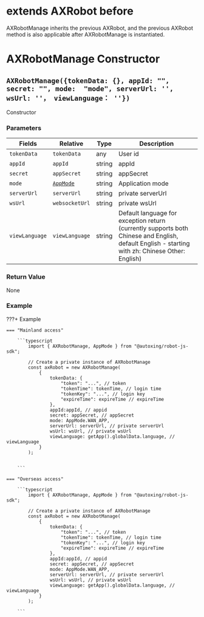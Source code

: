 # extends AXRobot before
AXRobotManage inherits the previous AXRobot, and the previous AXRobot method is also applicable after AXRobotManage is instantiated.

#  AXRobotManage Constructor

## `AXRobotManage({tokenData: {}, appId: "", secret: "", mode:  "mode", serverUrl: '', wsUrl: ''， viewLanguage： ''})`

Constructor

### Parameters

| Fields        | Relative        | Type | Description     |
| ----------- | ---------- | -------- | -------- |
| `tokenData`    | `tokenData`   | any   |  User id |
| `appId`     | `appId`    | string   | appId |
| `secret`    | `appSecret`| string   |appSecret |
| `mode`      | [`AppMode`](../../../Define/Define-AppMode) | string   | Application mode |
| `serverUrl` | `serverUrl` | string   |  private serverUrl   |
| `wsUrl` | `websocketUrl` | string   | private wsUrl |
| `viewLanguage` | `viewLanguage` | string   | Default language for exception return (currently supports both Chinese and English, default English - starting with zh: Chinese Other: English)|

### Return Value

None

### Example

???+ Example 

    === "Mainland access"

        ```typescript
            import { AXRobotManage, AppMode } from "@autoxing/robot-js-sdk";

            // Create a private instance of AXRobotManage
            const axRobot = new AXRobotManage(
                {
                    tokenData: {
                        "token": "...", // token
                        "tokenTime": tokenTime, // login time
                        "tokenKey": "...", // login key
                        "expireTime": expireTime // expireTime
                    },
                    appId:appId, // appid
                    secret: appSecret, // appSecret
                    mode: AppMode.WAN_APP, 
                    serverUrl: serverUrl, // private serverUrl 
                    wsUrl: wsUrl, // private wsUrl
                    viewLanguage: getApp().globalData.language, // viewLanguage
                }
            );
           

        ```

    === "Overseas access"

        ```typescript
            import { AXRobotManage, AppMode } from "@autoxing/robot-js-sdk";

            // Create a private instance of AXRobotManage
            const axRobot = new AXRobotManage(
                {
                    tokenData: {
                        "token": "...", // token
                        "tokenTime": tokenTime, // login time
                        "tokenKey": "...", // login key
                        "expireTime": expireTime // expireTime
                    },
                    appId:appId, // appid
                    secret: appSecret, // appSecret
                    mode: AppMode.WAN_APP, 
                    serverUrl: serverUrl, // private serverUrl 
                    wsUrl: wsUrl, // private wsUrl
                    viewLanguage: getApp().globalData.language, // viewLanguage
                }
            );

        ```